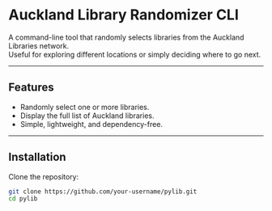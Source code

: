 # Auckland Library Randomizer CLI

A command-line tool that randomly selects libraries from the Auckland Libraries network.  
Useful for exploring different locations or simply deciding where to go next.

---

## Features
- Randomly select one or more libraries.
- Display the full list of Auckland libraries.
- Simple, lightweight, and dependency-free.

---

## Installation

Clone the repository:

```bash
git clone https://github.com/your-username/pylib.git
cd pylib
